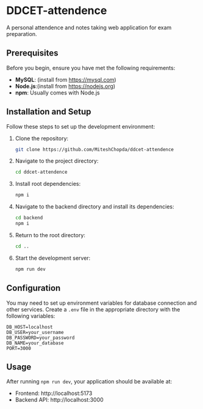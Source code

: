 # DDCET-attendence

A personal attendence and notes taking web application for exam preparation.

## Prerequisites

Before you begin, ensure you have met the following requirements:
- **MySQL**: (install from https://mysql.com)
- **Node.js**:(install from https://nodejs.org)
- **npm**: Usually comes with Node.js

## Installation and Setup

Follow these steps to set up the development environment:

1. Clone the repository:
   ```bash
   git clone https://github.com/MiteshChopda/ddcet-attendence
   ```

2. Navigate to the project directory:
   ```bash
   cd ddcet-attendence
   ```

3. Install root dependencies:
   ```bash
   npm i
   ```

4. Navigate to the backend directory and install its dependencies:
   ```bash
   cd backend
   npm i
   ```

5. Return to the root directory:
   ```bash
   cd ..
   ```

6. Start the development server:
   ```bash
   npm run dev
   ```

## Configuration

You may need to set up environment variables for database connection and other services. Create a `.env` file in the appropriate directory with the following variables:

```
DB_HOST=localhost
DB_USER=your_username
DB_PASSWORD=your_password
DB_NAME=your_database
PORT=3000
```

## Usage

After running `npm run dev`, your application should be available at:
- Frontend: http://localhost:5173 
- Backend API: http://localhost:3000 
